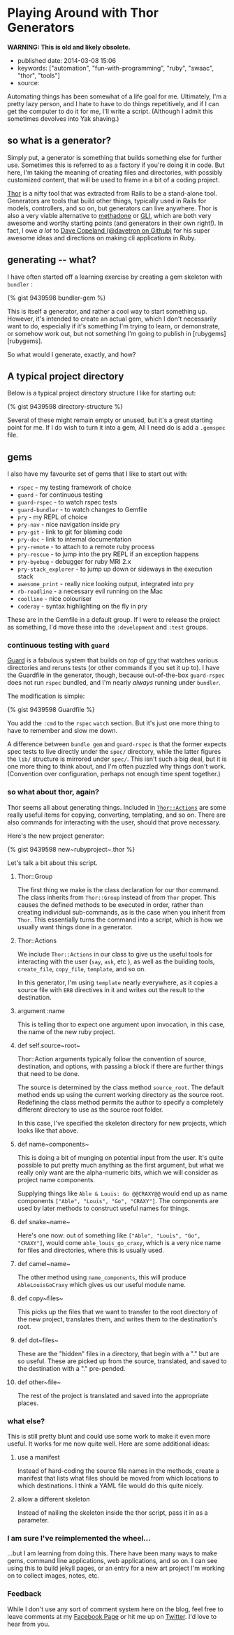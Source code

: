 Playing Around with Thor Generators
===================================

**WARNING: This is old and likely obsolete.**

-   published date: 2014-03-08 15:06
-   keywords: \[\"automation\", \"fun-with-programming\", \"ruby\", \"swaac\", \"thor\", \"tools\"\]
-   source:

Automating things has been somewhat of a life goal for me. Ultimately, I\'m a pretty lazy person, and I hate to have to do things repetitively, and if I can get the computer to do it for me, I\'ll write a script. (Although I admit this sometimes devolves into Yak shaving.)

so what is a generator?
-----------------------

Simply put, a generator is something that builds something else for further use. Sometimes this is referred to as a factory if you\'re doing it in code. But here, I\'m taking the meaning of creating files and directories, with possibly customized content, that will be used to frame in a bit of a coding project.

[Thor](http://whatisthor.com) is a nifty tool that was extracted from Rails to be a stand-alone tool. Generators are tools that build other things, typically used in Rails for models, controllers, and so on, but generators can live anywhere. Thor is also a very viable alternative to [methadone](http://davetron5000.github.com/methadone/) or [GLI](http://davetron5000.github.io/gli/), which are both very awesome and worthy starting points (and generators in their own right!). In fact, I owe *a lot* to [Dave Copeland (@davetron on Github)](https://github.com/davetron5000) for his super awesome ideas and directions on making cli applications in Ruby.

generating -- what?
-------------------

I have often started off a learning exercise by creating a gem skeleton with `bundler` :

{% gist 9439598 bundler-gem %}

This is itself a generator, and rather a cool way to start something up. However, it\'s intended to create an actual gem, which I don\'t necessarily want to do, especially if it\'s something I\'m trying to learn, or demonstrate, or somehow work out, but not something I\'m going to publish in \[rubygems\]\[rubygems\].

So what would I generate, exactly, and how?

A typical project directory
---------------------------

Below is a typical project directory structure I like for starting out:

{% gist 9439598 directory-structure %}

Several of these might remain empty or unused, but it\'s a great starting point for me. If I do wish to turn it into a gem, All I need do is add a `.gemspec` file.

gems
----

I also have my favourite set of gems that I like to start out with:

-   `rspec` - my testing framework of choice
-   `guard` - for continuous testing
-   `guard-rspec` - to watch rspec tests
-   `guard-bundler` - to watch changes to Gemfile
-   `pry` - my REPL of choice
-   `pry-nav` - nice navigation inside pry
-   `pry-git` - link to git for blaming code
-   `pry-doc` - link to internal documentation
-   `pry-remote` - to attach to a remote ruby process
-   `pry-rescue` - to jump into the pry REPL if an exception happens
-   `pry-byebug` - debugger for ruby MRI 2.x
-   `pry-stack_explorer` - to jump up down or sideways in the execution stack
-   `awesome_print` - really nice looking output, integrated into pry
-   `rb-readline` - a necessary evil running on the Mac
-   `coolline` - nice colouriser
-   `coderay` - syntax highlighting on the fly in pry

These are in the Gemfile in a default group. If I were to release the project as something, I\'d move these into the `:development` and `:test` groups.

### continuous testing with `guard`

[Guard](https://github.com/guard/guard) is a fabulous system that builds on *top* of [pry](http://pryrepl.org) that watches various directories and reruns tests (or other commands if you set it up to). I have the Guardfile in the generator, though, because out-of-the-box `guard-rspec` does not run `rspec` bundled, and I\'m nearly *always* running under `bundler`.

The modification is simple:

{% gist 9439598 Guardfile %}

You add the `:cmd` to the `rspec` `watch` section. But it\'s just one more thing to have to remember and slow me down.

A difference between `bundle gem` and `guard-rspec` is that the former expects spec tests to live directly under the `spec/` directory, while the latter figures the `lib/` structure is mirrored under `spec/`. This isn\'t such a big deal, but it is one more thing to think about, and I\'m often puzzled why things don\'t work. (Convention over configuration, perhaps not enough time spent together.)

### so what about thor, again?

Thor seems all about generating things. Included in [`Thor::Actions`](http://rdoc.info/github/wycats/thor/master/Thor/Actions) are some really useful items for copying, converting, templating, and so on. There are also commands for interacting with the user, should that prove necessary.

Here\'s the new project generator:

{% gist 9439598 new~rubyproject~.thor %}

Let\'s talk a bit about this script.

1.  Thor::Group

    The first thing we make is the class declaration for our thor command. The class inherits from `Thor::Group` instead of from `Thor` proper. This causes the defined methods to be executed in order, rather than creating individual sub-commands, as is the case when you inherit from `Thor`. This essentially turns the command into a script, which is how we usually want things done in a generator.

2.  Thor::Actions

    We include `Thor::Actions` in our class to give us the useful tools for interacting with the user (`say`, `ask`, etc ), as well as the building tools, `create_file`, `copy_file`, `template`, and so on.

    In this generator, I\'m using `template` nearly everywhere, as it copies a source file with `ERB` directives in it and writes out the result to the destination.

3.  argument :name

    This is telling thor to expect one argument upon invocation, in this case, the name of the new ruby project.

4.  def self.source~root~

    Thor::Action arguments typically follow the convention of source, destination, and options, with passing a block if there are further things that need to be done.

    The source is determined by the class method `source_root`. The default method ends up using the current working directory as the source root. Redefining the class method permits the author to specify a completely different directory to use as the source root folder.

    In this case, I\'ve specified the skeleton directory for new projects, which looks like that above.

5.  def name~components~

    This is doing a bit of munging on potential input from the user. It\'s quite possible to put pretty much anything as the first argument, but what we really only want are the alpha-numeric bits, which we will consider as project name components.

    Supplying things like `Able & Louis: Go @@CRAXY@@` would end up as name components `["Able", "Louis", "Go", "CRAXY"]`. The components are used by later methods to construct useful names for things.

6.  def snake~name~

    Here\'s one now: out of something like `["Able", "Louis", "Go", "CRAXY"]`, would come `able_louis_go_craxy`, which is a very nice name for files and directories, where this is usually used.

7.  def camel~name~

    The other method using `name_components`, this will produce `AbleLouisGoCraxy` which gives us our useful module name.

8.  def copy~files~

    This picks up the files that we want to transfer to the root directory of the new project, translates them, and writes them to the destination\'s root.

9.  def dot~files~

    These are the \"hidden\" files in a directory, that begin with a \".\" but are so useful. These are picked up from the source, translated, and saved to the destination with a \".\" pre-pended.

10. def other~file~

    The rest of the project is translated and saved into the appropriate places.

### what else?

This is still pretty blunt and could use some work to make it even more useful. It works for me now quite well. Here are some additional ideas:

1.  use a manifest

    Instead of hard-coding the source file names in the methods, create a manifest that lists what files should be moved from which locations to which destinations. I think a YAML file would do this quite nicely.

2.  allow a different skeleton

    Instead of nailing the skeleton inside the thor script, pass it in as a parameter.

### I am sure I\'ve reimplemented the wheel...

...but I am learning from doing this. There have been many ways to make gems, command line applications, web applications, and so on. I can see using this to build jekyll pages, or an entry for a new art project I\'m working on to collect images, notes, etc.

### Feedback

While I don\'t use any sort of comment system here on the blog, feel free to leave comments at my [Facebook Page](https://www.facebook.com/pontikiweb) or hit me up on [Twitter](http://twitter.com/tamouse). I\'d love to hear from you.

